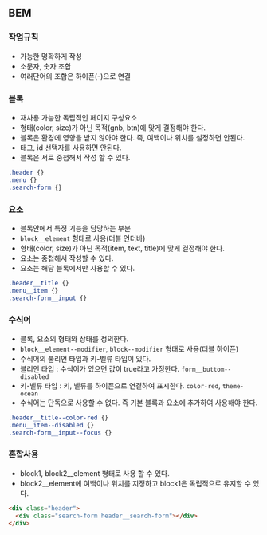 ## BEM
### 작업규칙
- 가능한 명확하게 작성
- 소문자, 숫자 조합
- 여러단어의 조합은 하이픈(-)으로 연결

### 블록
- 재사용 가능한 독립적인 페이지 구성요소
- 형태(color, size)가 아닌 목적(gnb, btn)에 맞게 결정해야 한다.
- 블록은 환경에 영향을 받지 않아야 한다. 즉, 여백이나 위치를 설정하면 안된다.
- 태그, id 선택자를 사용하면 안된다.
- 블록은 서로 중첩해서 작성 할 수 있다.
```css
.header {}
.menu {}
.search-form {}
```

### 요소
- 블록안에서 특정 기능을 담당하는 부분
- `block__element` 형태로 사용(더블 언더바)
- 형태(color, size)가 아닌 목적(item, text, title)에 맞게 결정해야 한다.
- 요소는 중첩해서 작성할 수 있다.
- 요소는 해당 블록에서만 사용할 수 있다.
```css
.header__title {}
.menu__item {}
.search-form__input {}
```

### 수식어
- 블록, 요소의 형태와 상태를 정의한다.
- `block__element--modifier`, `block--modifier` 형태로 사용(더블 하이픈)
- 수식어의 불리언 타입과 키-벨류 타입이 있다.
- 블리언 타입 : 수식어가 있으면 값이 true라고 가정한다. `form__buttom--disabled`
- 키-벨류 타입 : 키, 벨류를 하이픈으로 연결하여 표시한다. `color-red`, `theme-ocean`
- 수식어는 단독으로 사용할 수 없다. 즉 기본 블록과 요소에 추가하여 사용해야 한다.
```css
.header__title--color-red {}
.menu__item--disabled {}
.search-form__input--focus {}
```

### 혼합사용
- block1, block2__element 형태로 사용 할 수 있다.
- block2__element에 여백이나 위치를 지정하고 block1은 독립적으로 유지할 수 있다.
```html
<div class="header">
  <div class="search-form header__search-form"></div>
</div>
```